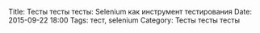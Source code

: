 Title: Тесты тесты тесты: Selenium как инструмент тестирования
Date: 2015-09-22 18:00
Tags: тест, selenium
Category: Тесты тесты тесты